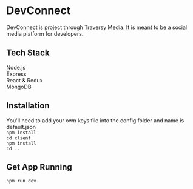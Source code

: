 # DevConnect
DevConnect is project through Traversy Media. It is meant to be a social media platform for developers.

## Tech Stack
Node.js <br />
Express <br />
React & Redux <br />
MongoDB

## Installation
You'll need to add your own keys file into the config folder and name is default.json <br />
```npm install``` <br/>
```cd client``` <br/>
```npm install``` <br/>
```cd ..``` <br/>

## Get App Running
```npm run dev```
